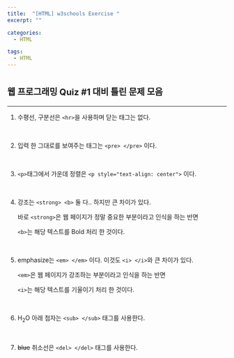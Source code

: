 ```yaml
---
title:  "[HTML] w3schools Exercise "
excerpt: ""

categories:
  - HTML

tags:
  - HTML
---
```


# <span style="font-size:20px">웹 프로그래밍 Quiz #1 대비 틀린 문제 모음</span>

***

1. 수평선, 구분선은 `<hr>`을 사용하며 닫는 태그는 없다.

   <br>

2. 입력 한 그대로를 보여주는 태그는 `<pre> </pre>` 이다.

   <br>

3. `<p>`태그에서 가운데 정렬은 `<p style="text-align: center">` 이다.

   <br>

4. 강조는 `<strong> <b>` 둘 다.. 하지만 큰 차이가 있다.

   바로 `<strong>`은 웹 페이지가 정말 중요한 부분이라고 인식을 하는 반면

   `<b>`는 해당 텍스트를 Bold 처리 한 것이다.

   <br>

5. emphasize는 `<em> </em>` 이다. 이것도 `<i> </i>`와 큰 차이가 있다.

   `<em>`은 웹 페이지가 강조하는 부분이라고 인식을 하는 반면

   `<i>`는 해당 텍스트를 기울이기 처리 한 것이다.

   <br>

6. H<sub>2</sub>O 아래 첨자는 `<sub> </sub>` 태그를 사용한다.

   <br>

7. <del>blue</del> 취소선은 `<del> </del>` 태그를 사용한다.

